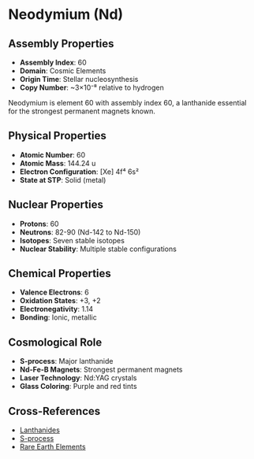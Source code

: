 # Neodymium (Nd)

## Assembly Properties
- **Assembly Index**: 60
- **Domain**: Cosmic Elements
- **Origin Time**: Stellar nucleosynthesis
- **Copy Number**: ~3×10⁻⁸ relative to hydrogen

Neodymium is element 60 with assembly index 60, a lanthanide essential for the strongest permanent magnets known.

## Physical Properties
- **Atomic Number**: 60
- **Atomic Mass**: 144.24 u
- **Electron Configuration**: [Xe] 4f⁴ 6s²
- **State at STP**: Solid (metal)

## Nuclear Properties
- **Protons**: 60
- **Neutrons**: 82-90 (Nd-142 to Nd-150)
- **Isotopes**: Seven stable isotopes
- **Nuclear Stability**: Multiple stable configurations

## Chemical Properties
- **Valence Electrons**: 6
- **Oxidation States**: +3, +2
- **Electronegativity**: 1.14
- **Bonding**: Ionic, metallic

## Cosmological Role
- **S-process**: Major lanthanide
- **Nd-Fe-B Magnets**: Strongest permanent magnets
- **Laser Technology**: Nd:YAG crystals
- **Glass Coloring**: Purple and red tints

## Cross-References
- [Lanthanides](/domains/cosmic/elements/lanthanides.md)
- [S-process](/domains/cosmic/processes/s_process.md)
- [Rare Earth Elements](/domains/cosmic/elements/rare_earths.md)